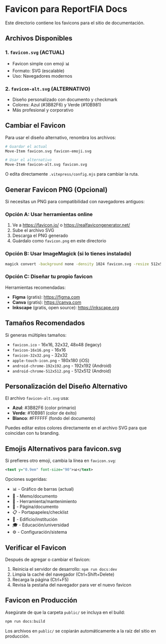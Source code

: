 # Favicon para ReportFIA Docs

Este directorio contiene los favicons para el sitio de documentación.

## Archivos Disponibles

### 1. `favicon.svg` (ACTUAL)
- Favicon simple con emoji 📊
- Formato: SVG (escalable)
- Uso: Navegadores modernos

### 2. `favicon-alt.svg` (ALTERNATIVO)
- Diseño personalizado con documento y checkmark
- Colores: Azul (#3B82F6) y Verde (#10B981)
- Más profesional y corporativo

## Cambiar el Favicon

Para usar el diseño alternativo, renombra los archivos:

```bash
# Guardar el actual
Move-Item favicon.svg favicon-emoji.svg

# Usar el alternativo
Move-Item favicon-alt.svg favicon.svg
```

O edita directamente `.vitepress/config.mjs` para cambiar la ruta.

## Generar Favicon PNG (Opcional)

Si necesitas un PNG para compatibilidad con navegadores antiguos:

### Opción A: Usar herramientas online
1. Ve a https://favicon.io/ o https://realfavicongenerator.net/
2. Sube el archivo SVG
3. Descarga el PNG generado
4. Guárdalo como `favicon.png` en este directorio

### Opción B: Usar ImageMagick (si lo tienes instalado)
```bash
magick convert -background none -density 1024 favicon.svg -resize 512x512 favicon.png
```

### Opción C: Diseñar tu propio favicon
Herramientas recomendadas:
- **Figma** (gratis): https://figma.com
- **Canva** (gratis): https://canva.com
- **Inkscape** (gratis, open source): https://inkscape.org

## Tamaños Recomendados

Si generas múltiples tamaños:
- `favicon.ico` - 16x16, 32x32, 48x48 (legacy)
- `favicon-16x16.png` - 16x16
- `favicon-32x32.png` - 32x32
- `apple-touch-icon.png` - 180x180 (iOS)
- `android-chrome-192x192.png` - 192x192 (Android)
- `android-chrome-512x512.png` - 512x512 (Android)

## Personalización del Diseño Alternativo

El archivo `favicon-alt.svg` usa:
- **Azul**: #3B82F6 (color primario)
- **Verde**: #10B981 (color de éxito)
- **Blanco**: #FFFFFF (fondo del documento)

Puedes editar estos colores directamente en el archivo SVG para que coincidan con tu branding.

## Emojis Alternativos para favicon.svg

Si prefieres otro emoji, cambia la línea en `favicon.svg`:

```svg
<text y="0.9em" font-size="90">📊</text>
```

Opciones sugeridas:
- 📊 - Gráfico de barras (actual)
- 📝 - Memo/documento
- 🔧 - Herramienta/mantenimiento
- 📄 - Página/documento
- 📋 - Portapapeles/checklist
- 🏢 - Edificio/institución
- 🎓 - Educación/universidad
- ⚙️ - Configuración/sistema

## Verificar el Favicon

Después de agregar o cambiar el favicon:

1. Reinicia el servidor de desarrollo: `npm run docs:dev`
2. Limpia la caché del navegador (Ctrl+Shift+Delete)
3. Recarga la página (Ctrl+F5)
4. Revisa la pestaña del navegador para ver el nuevo favicon

## Favicon en Producción

Asegúrate de que la carpeta `public/` se incluya en el build:
```bash
npm run docs:build
```

Los archivos en `public/` se copiarán automáticamente a la raíz del sitio en producción.
